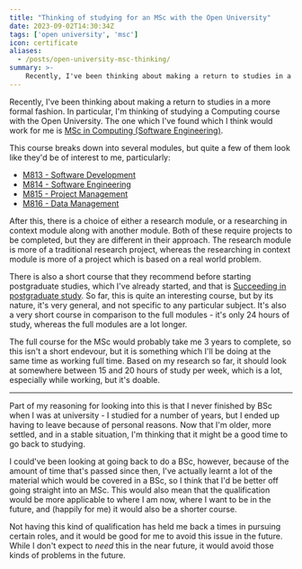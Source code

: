 ```yaml
---
title: "Thinking of studying for an MSc with the Open University"
date: 2023-09-02T14:30:34Z
tags: ['open university', 'msc']
icon: certificate
aliases:
  - /posts/open-university-msc-thinking/
summary: >-
    Recently, I've been thinking about making a return to studies in a more formal fashion. In particular, I'm thinking of studying a Computing course with the Open University. This post outlines my thoughts on this.
---
```


Recently, I've been thinking about making a return to studies in a more formal fashion. In particular, I'm thinking of studying a Computing course with the Open University. The one which I've found which I think would work for me is [MSc in Computing (Software Engineering)](https://www.open.ac.uk/postgraduate/qualifications/f66#MSc%20in%20Computing%20(Software%20Engineering)).

This course breaks down into several modules, but quite a few of them look like they'd be of interest to me, particularly:

- [M813 - Software Development](https://www.open.ac.uk/postgraduate/modules/m813)
- [M814 - Software Engineering](https://www.open.ac.uk/postgraduate/modules/m814)
- [M815 - Project Management](https://www.open.ac.uk/postgraduate/modules/m815)
- [M816 - Data Management](https://www.open.ac.uk/postgraduate/modules/m816)

After this, there is a choice of either a research module, or a researching in context module along with another module. Both of these require projects to be completed, but they are different in their approach. The research module is more of a traditional research project, whereas the researching in context module is more of a project which is based on a real world problem.

There is also a short course that they recommend before starting postgraduate studies, which I've already started, and that is [Succeeding in postgraduate study](https://www.open.edu/openlearn/education-development/succeeding-postgraduate-study/content-section-overview). So far, this is quite an interesting course, but by its nature, it's very general, and not specific to any particular subject. It's also a very short course in comparison to the full modules - it's only 24 hours of study, whereas the full modules are a lot longer.

The full course for the MSc would probably take me 3 years to complete, so this isn't a short endevour, but it is something which I'll be doing at the same time as working full time. Based on my research so far, it should look at somewhere between 15 and 20 hours of study per week, which is a lot, especially while working, but it's doable.

---

Part of my reasoning for looking into this is that I never finished by BSc when I was at university - I studied for a number of years, but I ended up having to leave because of personal reasons. Now that I'm older, more settled, and in a stable situation, I'm thinking that it might be a good time to go back to studying.

I could've been looking at going back to do a BSc, however, because of the amount of time that's passed since then, I've actually learnt a lot of the material which would be covered in a BSc, so I think that I'd be better off going straight into an MSc. This would also mean that the qualification would be more applicable to where I am now, where I want to be in the future, and (happily for me) it would also be a shorter course.

Not having this kind of qualification has held me back a times in pursuing certain roles, and it would be good for me to avoid this issue in the future. While I don't expect to *need* this in the near future, it would avoid those kinds of problems in the future.
